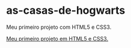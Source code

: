 # as-casas-de-hogwarts
Meu primeiro projeto com HTML5 e CSS3. 

<a href="https://nathanbergamo.github.io/html5-css3/Exercicios na prática/as casas de hogwarts/">Meu primeiro projeto em HTML5 e CSS3.</a>

